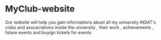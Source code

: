 # MyClub-website
Our website will help you gain informations about all my university INSAT's clubs and assoaciations inside the university , their work , achievements , future events and buyign tickets for events

